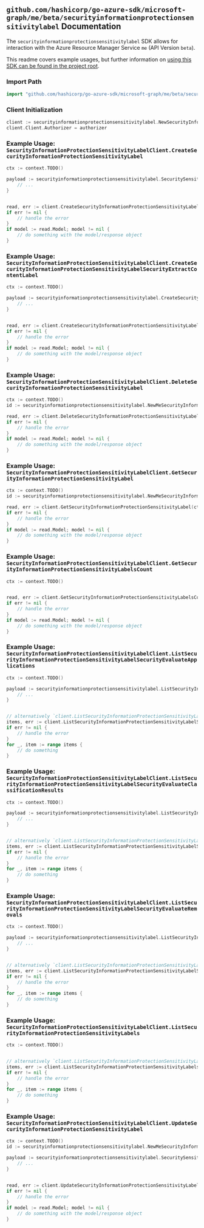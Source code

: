 
## `github.com/hashicorp/go-azure-sdk/microsoft-graph/me/beta/securityinformationprotectionsensitivitylabel` Documentation

The `securityinformationprotectionsensitivitylabel` SDK allows for interaction with the Azure Resource Manager Service `me` (API Version `beta`).

This readme covers example usages, but further information on [using this SDK can be found in the project root](https://github.com/hashicorp/go-azure-sdk/tree/main/docs).

### Import Path

```go
import "github.com/hashicorp/go-azure-sdk/microsoft-graph/me/beta/securityinformationprotectionsensitivitylabel"
```


### Client Initialization

```go
client := securityinformationprotectionsensitivitylabel.NewSecurityInformationProtectionSensitivityLabelClientWithBaseURI("https://management.azure.com")
client.Client.Authorizer = authorizer
```


### Example Usage: `SecurityInformationProtectionSensitivityLabelClient.CreateSecurityInformationProtectionSensitivityLabel`

```go
ctx := context.TODO()

payload := securityinformationprotectionsensitivitylabel.SecuritySensitivityLabel{
	// ...
}


read, err := client.CreateSecurityInformationProtectionSensitivityLabel(ctx, payload)
if err != nil {
	// handle the error
}
if model := read.Model; model != nil {
	// do something with the model/response object
}
```


### Example Usage: `SecurityInformationProtectionSensitivityLabelClient.CreateSecurityInformationProtectionSensitivityLabelSecurityExtractContentLabel`

```go
ctx := context.TODO()

payload := securityinformationprotectionsensitivitylabel.CreateSecurityInformationProtectionSensitivityLabelSecurityExtractContentLabelRequest{
	// ...
}


read, err := client.CreateSecurityInformationProtectionSensitivityLabelSecurityExtractContentLabel(ctx, payload)
if err != nil {
	// handle the error
}
if model := read.Model; model != nil {
	// do something with the model/response object
}
```


### Example Usage: `SecurityInformationProtectionSensitivityLabelClient.DeleteSecurityInformationProtectionSensitivityLabel`

```go
ctx := context.TODO()
id := securityinformationprotectionsensitivitylabel.NewMeSecurityInformationProtectionSensitivityLabelID("sensitivityLabelIdValue")

read, err := client.DeleteSecurityInformationProtectionSensitivityLabel(ctx, id, securityinformationprotectionsensitivitylabel.DefaultDeleteSecurityInformationProtectionSensitivityLabelOperationOptions())
if err != nil {
	// handle the error
}
if model := read.Model; model != nil {
	// do something with the model/response object
}
```


### Example Usage: `SecurityInformationProtectionSensitivityLabelClient.GetSecurityInformationProtectionSensitivityLabel`

```go
ctx := context.TODO()
id := securityinformationprotectionsensitivitylabel.NewMeSecurityInformationProtectionSensitivityLabelID("sensitivityLabelIdValue")

read, err := client.GetSecurityInformationProtectionSensitivityLabel(ctx, id, securityinformationprotectionsensitivitylabel.DefaultGetSecurityInformationProtectionSensitivityLabelOperationOptions())
if err != nil {
	// handle the error
}
if model := read.Model; model != nil {
	// do something with the model/response object
}
```


### Example Usage: `SecurityInformationProtectionSensitivityLabelClient.GetSecurityInformationProtectionSensitivityLabelsCount`

```go
ctx := context.TODO()


read, err := client.GetSecurityInformationProtectionSensitivityLabelsCount(ctx, securityinformationprotectionsensitivitylabel.DefaultGetSecurityInformationProtectionSensitivityLabelsCountOperationOptions())
if err != nil {
	// handle the error
}
if model := read.Model; model != nil {
	// do something with the model/response object
}
```


### Example Usage: `SecurityInformationProtectionSensitivityLabelClient.ListSecurityInformationProtectionSensitivityLabelSecurityEvaluateApplications`

```go
ctx := context.TODO()

payload := securityinformationprotectionsensitivitylabel.ListSecurityInformationProtectionSensitivityLabelSecurityEvaluateApplicationsRequest{
	// ...
}


// alternatively `client.ListSecurityInformationProtectionSensitivityLabelSecurityEvaluateApplications(ctx, payload, securityinformationprotectionsensitivitylabel.DefaultListSecurityInformationProtectionSensitivityLabelSecurityEvaluateApplicationsOperationOptions())` can be used to do batched pagination
items, err := client.ListSecurityInformationProtectionSensitivityLabelSecurityEvaluateApplicationsComplete(ctx, payload, securityinformationprotectionsensitivitylabel.DefaultListSecurityInformationProtectionSensitivityLabelSecurityEvaluateApplicationsOperationOptions())
if err != nil {
	// handle the error
}
for _, item := range items {
	// do something
}
```


### Example Usage: `SecurityInformationProtectionSensitivityLabelClient.ListSecurityInformationProtectionSensitivityLabelSecurityEvaluateClassificationResults`

```go
ctx := context.TODO()

payload := securityinformationprotectionsensitivitylabel.ListSecurityInformationProtectionSensitivityLabelSecurityEvaluateClassificationResultsRequest{
	// ...
}


// alternatively `client.ListSecurityInformationProtectionSensitivityLabelSecurityEvaluateClassificationResults(ctx, payload, securityinformationprotectionsensitivitylabel.DefaultListSecurityInformationProtectionSensitivityLabelSecurityEvaluateClassificationResultsOperationOptions())` can be used to do batched pagination
items, err := client.ListSecurityInformationProtectionSensitivityLabelSecurityEvaluateClassificationResultsComplete(ctx, payload, securityinformationprotectionsensitivitylabel.DefaultListSecurityInformationProtectionSensitivityLabelSecurityEvaluateClassificationResultsOperationOptions())
if err != nil {
	// handle the error
}
for _, item := range items {
	// do something
}
```


### Example Usage: `SecurityInformationProtectionSensitivityLabelClient.ListSecurityInformationProtectionSensitivityLabelSecurityEvaluateRemovals`

```go
ctx := context.TODO()

payload := securityinformationprotectionsensitivitylabel.ListSecurityInformationProtectionSensitivityLabelSecurityEvaluateRemovalsRequest{
	// ...
}


// alternatively `client.ListSecurityInformationProtectionSensitivityLabelSecurityEvaluateRemovals(ctx, payload, securityinformationprotectionsensitivitylabel.DefaultListSecurityInformationProtectionSensitivityLabelSecurityEvaluateRemovalsOperationOptions())` can be used to do batched pagination
items, err := client.ListSecurityInformationProtectionSensitivityLabelSecurityEvaluateRemovalsComplete(ctx, payload, securityinformationprotectionsensitivitylabel.DefaultListSecurityInformationProtectionSensitivityLabelSecurityEvaluateRemovalsOperationOptions())
if err != nil {
	// handle the error
}
for _, item := range items {
	// do something
}
```


### Example Usage: `SecurityInformationProtectionSensitivityLabelClient.ListSecurityInformationProtectionSensitivityLabels`

```go
ctx := context.TODO()


// alternatively `client.ListSecurityInformationProtectionSensitivityLabels(ctx, securityinformationprotectionsensitivitylabel.DefaultListSecurityInformationProtectionSensitivityLabelsOperationOptions())` can be used to do batched pagination
items, err := client.ListSecurityInformationProtectionSensitivityLabelsComplete(ctx, securityinformationprotectionsensitivitylabel.DefaultListSecurityInformationProtectionSensitivityLabelsOperationOptions())
if err != nil {
	// handle the error
}
for _, item := range items {
	// do something
}
```


### Example Usage: `SecurityInformationProtectionSensitivityLabelClient.UpdateSecurityInformationProtectionSensitivityLabel`

```go
ctx := context.TODO()
id := securityinformationprotectionsensitivitylabel.NewMeSecurityInformationProtectionSensitivityLabelID("sensitivityLabelIdValue")

payload := securityinformationprotectionsensitivitylabel.SecuritySensitivityLabel{
	// ...
}


read, err := client.UpdateSecurityInformationProtectionSensitivityLabel(ctx, id, payload)
if err != nil {
	// handle the error
}
if model := read.Model; model != nil {
	// do something with the model/response object
}
```
